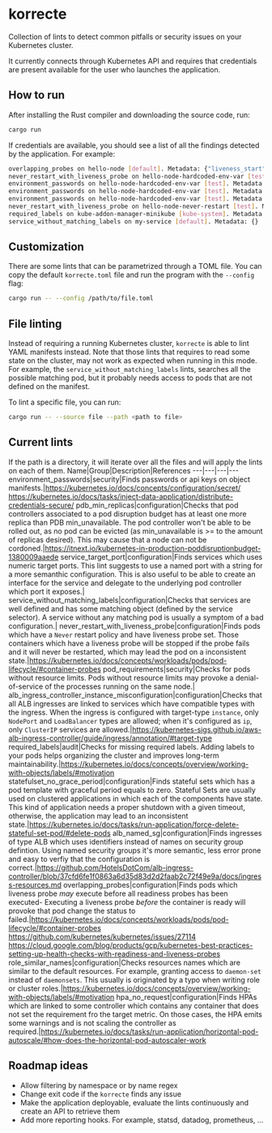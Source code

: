 # korrecte

Collection of lints to detect common pitfalls or security issues on your Kubernetes cluster.

It currently connects through Kubernetes API and requires that credentials are present available for the user who launches the application.


## How to run

After installing the Rust compiler and downloading the source code, run:

```bash
cargo run
```

If credentials are available, you should see a list of all the findings detected by the application. For example:

```bash
overlapping_probes on hello-node [default]. Metadata: {"liveness_start": "10s", "container": "hello-node", "readiness_max_delay": "11s"}
never_restart_with_liveness_probe on hello-node-hardcoded-env-var [test]. Metadata: {}
environment_passwords on hello-node-hardcoded-env-var [test]. Metadata: {"environment_var": "ADMIN_PASSWORD"}
environment_passwords on hello-node-hardcoded-env-var [test]. Metadata: {"environment_var": "ADMIN_TOKEN"}
environment_passwords on hello-node-hardcoded-env-var [test]. Metadata: {"environment_var": "KEY_SERVICE"}
never_restart_with_liveness_probe on hello-node-never-restart [test]. Metadata: {}
required_labels on kube-addon-manager-minikube [kube-system]. Metadata: {"missing_labels": "[\"app\"]"}
service_without_matching_labels on my-service [default]. Metadata: {}
```

## Customization

There are some lints that can be parametrized through a TOML file. You can copy the default `korrecte.toml` file and run the program with the `--config` flag:

```bash
cargo run -- --config /path/to/file.toml
```

## File linting

Instead of requiring a running Kubernetes cluster, `korrecte` is able to lint YAML manifests instead. Note that those lints that requires to read some state on the cluster, may not work as expected when running in this mode. For example, the `service_without_matching_labels` lints, searches all the possible matching pod, but it probably needs access to pods that are not defined on the manifest.

To lint a specific file, you can run:

```bash
cargo run -- --source file --path <path to file>
``` 

## Current lints

If the path is a directory, it will iterate over all the files and will apply the lints on each of them.
Name|Group|Description|References
---|---|---|---
environment_passwords|security|Finds passwords or api keys on object manifests.|https://kubernetes.io/docs/concepts/configuration/secret/<br>https://kubernetes.io/docs/tasks/inject-data-application/distribute-credentials-secure/
pdb_min_replicas|configuration|Checks that pod controllers associated to a pod disruption budget has at least one more replica than PDB min_unavailable. The pod controller won't be able to be rolled out, as no pod can be evicted (as min_unavailable is >= to the amount of replicas desired). This may cause that a node can not be cordoned.|https://itnext.io/kubernetes-in-production-poddisruptionbudget-1380009aaede
service_target_port|configuration|Finds services which uses numeric target ports. This lint suggests to use a named port with a string for a more semanthic configuration. This is also useful to be able to create an interface for the service and delegate to the underlying pod controller which port it exposes.|
service_without_matching_labels|configuration|Checks that services are well defined and has some matching object (defined by the service selector). A service without any matching pod is usually a symptom of a bad configuration.|
never_restart_with_liveness_probe|configuration|Finds pods which have a `Never` restart policy and have liveness probe set. Those containers which have a liveness probe will be stopped if the probe fails and it will never be restarted, which may lead the pod on a inconsistent state.|https://kubernetes.io/docs/concepts/workloads/pods/pod-lifecycle/#container-probes
pod_requirements|security|Checks for pods without resource limits. Pods without resource limits may provoke a denial-of-service of the processes running on the same node.|
alb_ingress_controller_instance_misconfiguration|configuration|Checks that all ALB ingresses are linked to services which have compatible types with the ingress. When the ingress is configured with target-type `instance`, only `NodePort` and `LoadBalancer` types are allowed; when it's configured as `ip`, only `ClusterIP` services are allowed.|https://kubernetes-sigs.github.io/aws-alb-ingress-controller/guide/ingress/annotation/#target-type
required_labels|audit|Checks for missing required labels. Adding labels to your pods helps organizing the cluster and improves long-term maintainability.|https://kubernetes.io/docs/concepts/overview/working-with-objects/labels/#motivation
statefulset_no_grace_period|configuration|Finds stateful sets which has a pod template with graceful period equals to zero. Stateful Sets are usually used on clustered applications in which each of the components have state. This kind of application needs a proper shutdown with a given timeout, otherwise, the application may lead to an inconsistent state.|https://kubernetes.io/docs/tasks/run-application/force-delete-stateful-set-pod/#delete-pods
alb_named_sg|configuration|Finds ingresses of type ALB which uses identifiers instead of names on security group defintion. Using named security groups it's more semantic, less error prone and easy to verfiy that the configuration is correct.|https://github.com/HotelsDotCom/alb-ingress-controller/blob/37cfd6fe1f0863a6d35d83d2d2faab2c72f49e9a/docs/ingress-resources.md
overlapping_probes|configuration|Finds pods which liveness probe *may* execute before all readiness probes has been executed- Executing a liveness probe *before* the container is ready will provoke that pod change the status to failed.|https://kubernetes.io/docs/concepts/workloads/pods/pod-lifecycle/#container-probes<br>https://github.com/kubernetes/kubernetes/issues/27114<br>https://cloud.google.com/blog/products/gcp/kubernetes-best-practices-setting-up-health-checks-with-readiness-and-liveness-probes
role_similar_names|configuration|Checks resources names which are similar to the default resources. For example, granting access to `daemon-set` instead of `daemonsets`. This usually is originated by a typo when writing role or cluster roles.|https://kubernetes.io/docs/concepts/overview/working-with-objects/labels/#motivation
hpa_no_request|configuration|Finds HPAs which are linked to some controller which contains any container that does not set the requirement fro the target metric. On those cases, the HPA emits some warnings and is not scaling the controller as required.|https://kubernetes.io/docs/tasks/run-application/horizontal-pod-autoscale/#how-does-the-horizontal-pod-autoscaler-work

## Roadmap ideas

- Allow filtering by namespace or by name regex
- Change exit code if the `korrecte` finds any issue
- Make the application deployable, evaluate the lints continuously and create an API to retrieve them
- Add more reporting hooks. For example, statsd, datadog, prometheus, ... 